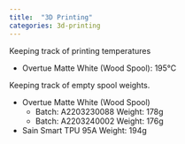 ```yaml
---
title:  "3D Printing"
categories: 3d-printing
---
```


Keeping track of printing temperatures

- Overtue Matte White (Wood Spool): 195°C

Keeping track of empty spool weights.

- Overtue Matte White (Wood Spool)
  - Batch: A2203230088 Weight: 178g
  - Batch: A2203240002 Weight: 176g
- Sain Smart TPU 95A Weight: 194g
